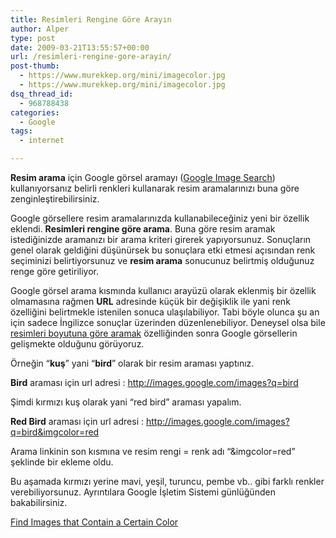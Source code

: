 ```yaml
---
title: Resimleri Rengine Göre Arayın
author: Alper
type: post
date: 2009-03-21T13:55:57+00:00
url: /resimleri-rengine-gore-arayin/
post-thumb:
  - https://www.murekkep.org/mini/imagecolor.jpg
  - https://www.murekkep.org/mini/imagecolor.jpg
dsq_thread_id:
  - 968788438
categories:
  - Google
tags:
  - internet

---
```

**Resim arama** için Google görsel aramayı ([Google Image Search][1]) kullanıyorsanız belirli renkleri kullanarak resim aramalarınızı buna göre zenginleştirebilirsiniz. 

Google görsellere resim aramalarınızda kullanabileceğiniz yeni bir özellik eklendi. **Resimleri rengine göre arama**. Buna göre resim aramak istediğinizde aramanızı bir arama kriteri girerek yapıyorsunuz. Sonuçların genel olarak geldiğini düşünürsek bu sonuçlara etki etmesi açısından renk seçiminizi belirtiyorsunuz ve **resim arama** sonucunuz belirtmiş olduğunuz renge göre getiriliyor. <!--more-->

Google görsel arama kısmında kullanıcı arayüzü olarak eklenmiş bir özellik olmamasına rağmen **URL** adresinde küçük bir değişiklik ile yani renk özelliğini belirtmekle istenilen sonuca ulaşılabiliyor. Tabi böyle olunca şu an için sadece İngilizce sonuçlar üzerinden düzenlenebiliyor. Deneysel olsa bile [resimleri boyutuna göre aramak][2] özelliğinden sonra Google görsellerin gelişmekte olduğunu görüyoruz. 

Örneğin &#8220;**kuş**&#8221; yani &#8220;**bird**&#8221; olarak bir resim araması yaptınız. 

**Bird** araması için url adresi : http://images.google.com/images?q=bird

Şimdi kırmızı kuş olarak yani &#8220;red bird&#8221; araması yapalım.

**Red Bird** araması için url adresi : http://images.google.com/images?q=bird&imgcolor=red

Arama linkinin son kısmına ve resim rengi = renk adı &#8220;&imgcolor=red&#8221; şeklinde bir ekleme oldu. 

Bu aşamada kırmızı yerine mavi, yeşil, turuncu, pembe vb.. gibi farklı renkler verebiliyorsunuz. Ayrıntılara Google İşletim Sistemi günlüğünden bakabilirsiniz. 

[Find Images that Contain a Certain Color][3]

 [1]: http://images.google.com/
 [2]: https://www.murekkep.org/google-gorselleri-boyutuna-gore-arayin-993
 [3]: http://googlesystem.blogspot.com/2009/03/find-images-that-contain-certain-color.html